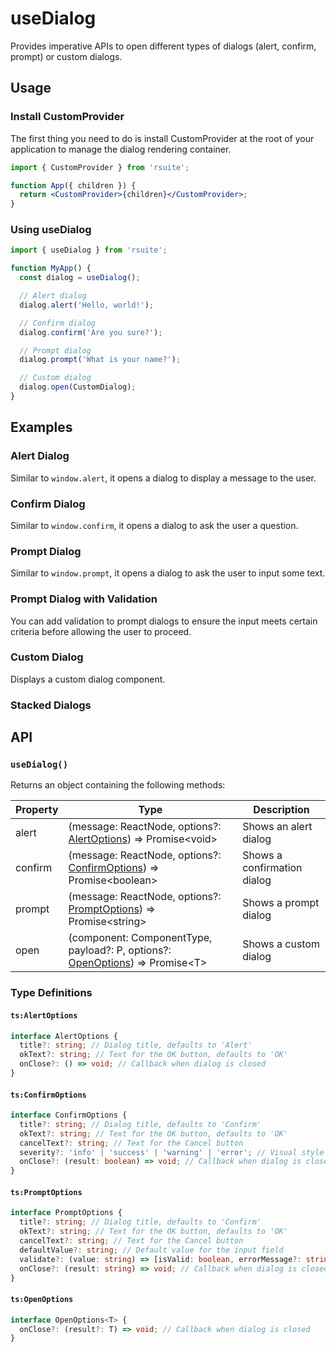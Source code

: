 # useDialog

Provides imperative APIs to open different types of dialogs (alert, confirm, prompt) or custom dialogs.

## Usage

<div class="rs-doc-steps">

<h3 class="rs-doc-step-header">Install CustomProvider</h3>

<div class="rs-doc-step-body">

The first thing you need to do is install CustomProvider at the root of your application to manage the dialog rendering container.

```jsx
import { CustomProvider } from 'rsuite';

function App({ children }) {
  return <CustomProvider>{children}</CustomProvider>;
}
```

</div>

<h3 class="rs-doc-step-header">Using useDialog</h3>

<div class="rs-doc-step-body">

```jsx
import { useDialog } from 'rsuite';

function MyApp() {
  const dialog = useDialog();

  // Alert dialog
  dialog.alert('Hello, world!');

  // Confirm dialog
  dialog.confirm('Are you sure?');

  // Prompt dialog
  dialog.prompt('What is your name?');

  // Custom dialog
  dialog.open(CustomDialog);
}
```

</div>
</div>

## Examples

### Alert Dialog

Similar to `window.alert`, it opens a dialog to display a message to the user.

<!--{include:`alert.md`}-->

### Confirm Dialog

Similar to `window.confirm`, it opens a dialog to ask the user a question.

<!--{include:`confirm.md`}-->

### Prompt Dialog

Similar to `window.prompt`, it opens a dialog to ask the user to input some text.

<!--{include:`prompt.md`}-->

### Prompt Dialog with Validation

You can add validation to prompt dialogs to ensure the input meets certain criteria before allowing the user to proceed.

<!--{include:`prompt-validation.md`}-->

### Custom Dialog

Displays a custom dialog component.

<!--{include:`custom.md`}-->

### Stacked Dialogs

<!--{include:`stacked.md`}-->

## API

### `useDialog()`

Returns an object containing the following methods:

| Property | Type                                                                                                             | Description                 |
| -------- | ---------------------------------------------------------------------------------------------------------------- | --------------------------- |
| alert    | (message: ReactNode, options?: [AlertOptions](#code-ts-alert-options-code)) => Promise&lt;void&gt;               | Shows an alert dialog       |
| confirm  | (message: ReactNode, options?: [ConfirmOptions](#code-ts-confirm-options-code)) => Promise&lt;boolean&gt;        | Shows a confirmation dialog |
| prompt   | (message: ReactNode, options?: [PromptOptions](#code-ts-prompt-options-code)) => Promise&lt;string&gt;           | Shows a prompt dialog       |
| open     | (component: ComponentType, payload?: P, options?: [OpenOptions](#code-ts-open-options-code)) => Promise&lt;T&gt; | Shows a custom dialog       |

### Type Definitions

#### `ts:AlertOptions`

```ts
interface AlertOptions {
  title?: string; // Dialog title, defaults to 'Alert'
  okText?: string; // Text for the OK button, defaults to 'OK'
  onClose?: () => void; // Callback when dialog is closed
}
```

#### `ts:ConfirmOptions`

```ts
interface ConfirmOptions {
  title?: string; // Dialog title, defaults to 'Confirm'
  okText?: string; // Text for the OK button, defaults to 'OK'
  cancelText?: string; // Text for the Cancel button
  severity?: 'info' | 'success' | 'warning' | 'error'; // Visual style of the dialog
  onClose?: (result: boolean) => void; // Callback when dialog is closed
}
```

#### `ts:PromptOptions`

```ts
interface PromptOptions {
  title?: string; // Dialog title, defaults to 'Confirm'
  okText?: string; // Text for the OK button, defaults to 'OK'
  cancelText?: string; // Text for the Cancel button
  defaultValue?: string; // Default value for the input field
  validate?: (value: string) => [isValid: boolean, errorMessage?: string]; // Validation function
  onClose?: (result: string) => void; // Callback when dialog is closed
}
```

#### `ts:OpenOptions`

```ts
interface OpenOptions<T> {
  onClose?: (result?: T) => void; // Callback when dialog is closed
}
```
